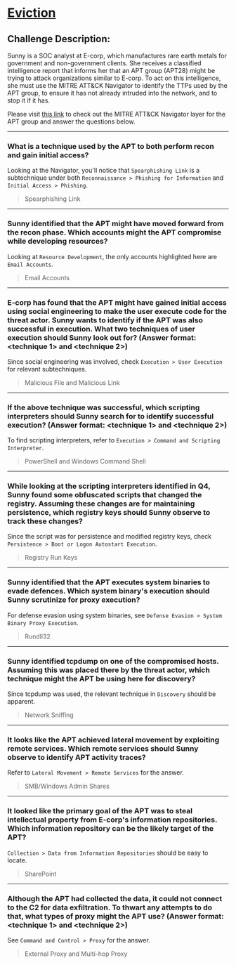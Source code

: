 # [Eviction](https://tryhackme.com/room/eviction)

## Challenge Description:
Sunny is a SOC analyst at E-corp, which manufactures rare earth metals for government and non-government clients. She receives a classified intelligence report that informs her that an APT group (APT28) might be trying to attack organizations similar to E-corp. To act on this intelligence, she must use the MITRE ATT&CK Navigator to identify the TTPs used by the APT group, to ensure it has not already intruded into the network, and to stop it if it has.

Please visit [this link](https://static-labs.tryhackme.cloud/sites/eviction/) to check out the MITRE ATT&CK Navigator layer for the APT group and answer the questions below.

***

### What is a technique used by the APT to both perform recon and gain initial access?

Looking at the Navigator, you'll notice that `Spearphishing Link` is a subtechnique under both `Reconnaissance > Phishing for Information` and `Initial Access > Phishing`.

> Spearphishing Link

***

### Sunny identified that the APT might have moved forward from the recon phase. Which accounts might the APT compromise while developing resources?

Looking at `Resource Development`, the only accounts highlighted here are `Email Accounts`.

> Email Accounts

***

### E-corp has found that the APT might have gained initial access using social engineering to make the user execute code for the threat actor. Sunny wants to identify if the APT was also successful in execution. What two techniques of user execution should Sunny look out for? (Answer format: <technique 1> and <technique 2>)

Since social engineering was involved, check `Execution > User Execution` for relevant subtechniques.

> Malicious File and Malicious Link

***

### If the above technique was successful, which scripting interpreters should Sunny search for to identify successful execution? (Answer format: <technique 1> and <technique 2>)

To find scripting interpreters, refer to `Execution > Command and Scripting Interpreter`.

> PowerShell and Windows Command Shell

***

### While looking at the scripting interpreters identified in Q4, Sunny found some obfuscated scripts that changed the registry. Assuming these changes are for maintaining persistence, which registry keys should Sunny observe to track these changes?

Since the script was for persistence and modified registry keys, check `Persistence > Boot or Logon Autostart Execution`.

> Registry Run Keys

***

### Sunny identified that the APT executes system binaries to evade defences. Which system binary's execution should Sunny scrutinize for proxy execution?

For defense evasion using system binaries, see `Defense Evasion > System Binary Proxy Execution`.

> Rundll32

***

### Sunny identified tcpdump on one of the compromised hosts. Assuming this was placed there by the threat actor, which technique might the APT be using here for discovery?

Since tcpdump was used, the relevant technique in `Discovery` should be apparent.

> Network Sniffing

***

### It looks like the APT achieved lateral movement by exploiting remote services. Which remote services should Sunny observe to identify APT activity traces?

Refer to `Lateral Movement > Remote Services` for the answer.

> SMB/Windows Admin Shares

***

### It looked like the primary goal of the APT was to steal intellectual property from E-corp's information repositories. Which information repository can be the likely target of the APT?


`Collection > Data from Information Repositories` should be easy to locate.

> SharePoint

***

### Although the APT had collected the data, it could not connect to the C2 for data exfiltration. To thwart any attempts to do that, what types of proxy might the APT use? (Answer format: <technique 1> and <technique 2>)

See `Command and Control > Proxy` for the answer.

> External Proxy and Multi-hop Proxy
